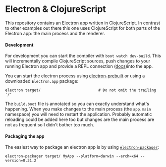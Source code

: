 # Electron & ClojureScript

This repository contains an Electron app written in ClojureScript. In
contrast to other examples out there this one uses ClojureScript for
both parts of the Electron app: the main process and the renderer.

#### Development

For development you can start the compiler with `boot watch dev-build`.
This will incrementally compile ClojureScript sources, push changes to your
running Electron app and provide a REPL connection
([docs](https://github.com/adzerk-oss/boot-cljs-repl))into the app.

You can start the electron process using
[electron-prebuilt](https://github.com/mafintosh/electron-prebuilt) or
using a downloaded `Electron.app` package:

```
electron target/                          # Do not omit the trailing '/'
```

The `build.boot` file is annotated so you can exactly understand
what's happening. When you make changes to the main process (the
`app.main` namespace) you will need to restart the
application. Probably automatic reloading could be added here too but
changes are the main process are not as frequent so I didn't bother
too much.

#### Packaging the app

The easiest way to package an electron app is by using
[`electron-packager`](https://github.com/maxogden/electron-packager):

```
electron-packager target/ MyApp --platform=darwin --arch=x64 --version=0.31.2
```
